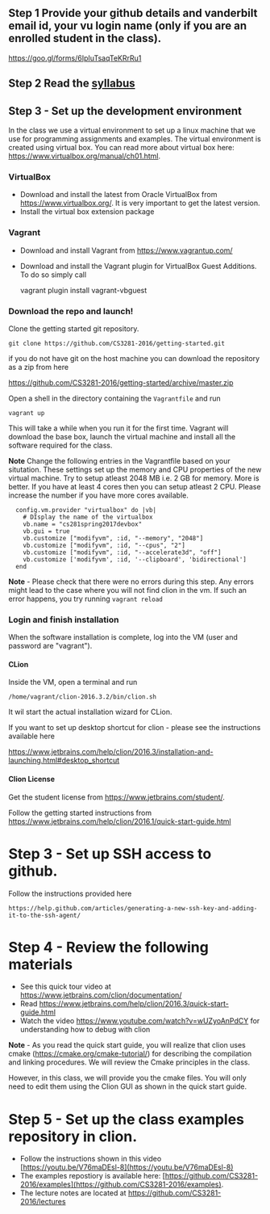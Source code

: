 ## Step 1 Provide your github details and vanderbilt email id, your vu login name (only if you are an enrolled student in the class).

https://goo.gl/forms/6IpIuTsaqTeKRrRu1

## Step 2 Read the [syllabus](syllabus.md)

## Step 3 - Set up the development environment 

In the class we use a virtual environment to set up a linux machine that we use for programming assignments and examples. The virtual environment is created using virtual box.  You can read more about virtual box here: https://www.virtualbox.org/manual/ch01.html.

### VirtualBox

- Download and install the latest from Oracle VirtualBox from https://www.virtualbox.org/. It is very important to get the latest version.
- Install the virtual box extension package

### Vagrant

- Download and install Vagrant from https://www.vagrantup.com/
- Download and install the Vagrant plugin for VirtualBox Guest Additions. To do so simply call 

    vagrant plugin install vagrant-vbguest
	
### Download the repo and launch!

Clone the getting started git repository. 

    git clone https://github.com/CS3281-2016/getting-started.git
    
    
if you do not have git on the host machine you can download the repository as a zip from here
  
  https://github.com/CS3281-2016/getting-started/archive/master.zip

Open a shell in the directory containing the `Vagrantfile` and run

    vagrant up

This will take a while when you run it for the first time.
Vagrant will download the base box, launch the virtual machine and install all the software required for the class.

**Note** Change the following entries in the Vagrantfile based on your situtation. These settings set up the memory and CPU properties of the new virtual machine. Try to setup atleast 2048 MB i.e. 2 GB for memory. More is better. If you have at least 4 cores then you can setup atleast 2 CPU. Please increase the number if you have more cores available.

```
  config.vm.provider "virtualbox" do |vb|
  	# DIsplay the name of the virtualbox 
  	vb.name = "cs281spring2017devbox"
    vb.gui = true
    vb.customize ["modifyvm", :id, "--memory", "2048"]
    vb.customize ["modifyvm", :id, "--cpus", "2"]   
    vb.customize ["modifyvm", :id, "--accelerate3d", "off"]
	vb.customize ['modifyvm', :id, '--clipboard', 'bidirectional']
  end
  ```

**Note** - Please check that there were no errors during this step. Any errors might lead to the case where you will not find clion in the vm. If such an error happens, you try running ``vagrant reload``

### Login and finish installation

When the software installation is complete, log into the VM (user and password are "vagrant").

#### CLion

Inside the VM, open a terminal and run 

    /home/vagrant/clion-2016.3.2/bin/clion.sh
	
It wil start the actual installation wizard for CLion. 

If you want to set up desktop shortcut for clion - please see the instructions available here

https://www.jetbrains.com/help/clion/2016.3/installation-and-launching.html#desktop_shortcut

#### Clion License

Get the student license from https://www.jetbrains.com/student/. 

Follow the getting started instructions from https://www.jetbrains.com/help/clion/2016.1/quick-start-guide.html

# Step 3 - Set up SSH access to github. 

 Follow the instructions provided here
	
	https://help.github.com/articles/generating-a-new-ssh-key-and-adding-it-to-the-ssh-agent/

# Step 4 - Review the following materials

   - See this quick tour video at https://www.jetbrains.com/clion/documentation/
   - Read https://www.jetbrains.com/help/clion/2016.3/quick-start-guide.html 
   - Watch the video https://www.youtube.com/watch?v=wUZyoAnPdCY for understanding how to debug with clion
   
**Note** - As you read the quick start guide, you will realize that clion uses cmake (https://cmake.org/cmake-tutorial/) for describing the compilation and linking procedures. We will review the Cmake principles in the class.

However, in this class, we will provide you the cmake files. You will only need to edit them using the Clion GUI as shown in the quick start guide.

# Step 5 - Set up the class examples repository in clion.

- Follow the instructions shown in this video [https://youtu.be/V76maDEsl-8](https://youtu.be/V76maDEsl-8)
- The examples repostiory is available here: [https://github.com/CS3281-2016/examples](https://github.com/CS3281-2016/examples).
- The lecture notes are located at https://github.com/CS3281-2016/lectures
